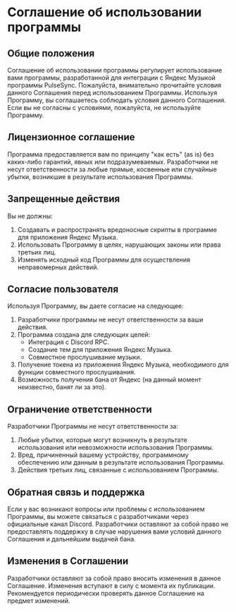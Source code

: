 # Соглашение об использовании программы

## Общие положения

Соглашение об использовании программы регулирует использование вами программы, разработанной для интеграции с Яндекс Музыкой программы PulseSync. Пожалуйста, внимательно прочитайте условия данного Соглашения перед использованием Программы. Используя Программу, вы соглашаетесь соблюдать условия данного Соглашения. Если вы не согласны с условиями, пожалуйста, не используйте Программу.

## Лицензионное соглашение

Программа предоставляется вам по принципу "как есть" (as is) без каких-либо гарантий, явных или подразумеваемых. Разработчики не несут ответственности за любые прямые, косвенные или случайные убытки, возникшие в результате использования Программы.

## Запрещенные действия

Вы не должны:
1. Создавать и распространять вредоносные скрипты в программе для приложения Яндекс Музыка.
2. Использовать Программу в целях, нарушающих законы или права третьих лиц.
3. Изменять исходный код Программы для осуществления неправомерных действий.

## Согласие пользователя

Используя Программу, вы даете согласие на следующее:
1. Разработчики программы не несут ответственности за ваши действия.
2. Программа создана для следующих целей:
   - Интеграция с Discord RPC.
   - Создание тем для приложения Яндекс Музыка.
   - Совместное прослушивание музыки.
3. Получение токена из приложения Яндекс Музыка, необходимого для функции совместного прослушивания.
4. Возможность получения бана от Яндекс (на данный момент неизвестно, банят ли за это).

## Ограничение ответственности

Разработчики Программы не несут ответственности за:
1. Любые убытки, которые могут возникнуть в результате использования или невозможности использования Программы.
2. Вред, причиненный вашему устройству, программному обеспечению или данным в результате использования Программы.
3. Действия третьих лиц, связанные с использованием Программы.

## Обратная связь и поддержка

Если у вас возникают вопросы или проблемы с использованием Программы, вы можете связаться с разработчиками через официальные канал Discord. Разработчики оставляют за собой право не предоставлять поддержку в случае нарушения вами условий данного Соглашения и дальнейшим выдачей бана.

## Изменения в Соглашении

Разработчики оставляют за собой право вносить изменения в данное Соглашение. Изменения вступают в силу с момента их публикации. Рекомендуется периодически проверять данное Соглашение на предмет изменений.